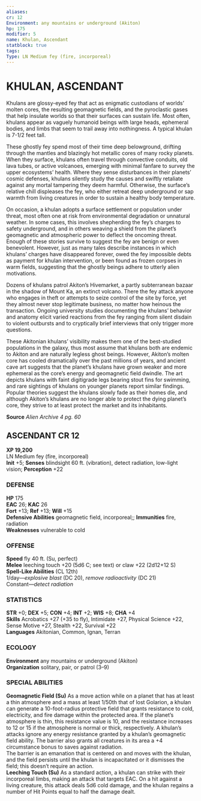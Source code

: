 ```yaml
---
aliases: 
cr: 12
Environment: any mountains or underground (Akiton)  
hp: 175
modifier: 5
name: Khulan, Ascendant
statblock: true
tags: 
Type: LN Medium fey (fire, incorporeal)  
---
```

# KHULAN, ASCENDANT
Khulans are glossy-eyed fey that act as enigmatic custodians of worlds’ molten cores, the resulting geomagnetic fields, and the pyroclastic gases that help insulate worlds so that their surfaces can sustain life. Most often, khulans appear as vaguely humanoid beings with large heads, ephemeral bodies, and limbs that seem to trail away into nothingness. A typical khulan is 7-1/2 feet tall.

These ghostly fey spend most of their time deep belowground, drifting through the mantles and blazingly hot metallic cores of many rocky planets. When they surface, khulans often travel through convective conduits, old lava tubes, or active volcanoes, emerging with minimal fanfare to survey the upper ecosystems’ health. Where they sense disturbances in their planets’ cosmic defenses, khulans silently study the causes and swiftly retaliate against any mortal tampering they deem harmful. Otherwise, the surface’s relative chill displeases the fey, who either retreat deep underground or sap warmth from living creatures in order to sustain a healthy body temperature.

On occasion, a khulan adopts a surface settlement or population under threat, most often one at risk from environmental degradation or unnatural weather. In some cases, this involves shepherding the fey’s charges to safety underground, and in others weaving a shield from the planet’s geomagnetic and atmospheric power to deflect the oncoming threat. Enough of these stories survive to suggest the fey are benign or even benevolent. However, just as many tales describe instances in which khulans’ charges have disappeared forever, owed the fey impossible debts as payment for khulan intervention, or been found as frozen corpses in warm fields, suggesting that the ghostly beings adhere to utterly alien motivations.

Dozens of khulans patrol Akiton’s Hivemarket, a partly subterranean bazaar in the shadow of Mount Ka, an extinct volcano. There the fey attack anyone who engages in theft or attempts to seize control of the site by force, yet they almost never stop legitimate business, no matter how heinous the transaction. Ongoing university studies documenting the khulans’ behavior and anatomy elicit varied reactions from the fey ranging from silent disdain to violent outbursts and to cryptically brief interviews that only trigger more questions.

These Akitonian khulans’ visibility makes them one of the best-studied populations in the galaxy, thus most assume that khulans both are endemic to Akiton and are naturally legless ghost beings. However, Akiton’s molten core has cooled dramatically over the past millions of years, and ancient cave art suggests that the planet’s khulans have grown weaker and more ephemeral as the core’s energy and geomagnetic field dwindle. The art depicts khulans with faint digitigrade legs bearing stout fins for swimming, and rare sightings of khulans on younger planets report similar findings. Popular theories suggest the khulans slowly fade as their homes die, and although Akiton’s khulans are no longer able to protect the dying planet’s core, they strive to at least protect the market and its inhabitants.

**Source** _Alien Archive 4 pg. 60_

## ASCENDANT CR 12

**XP 19,200**  
LN Medium fey (fire, incorporeal)  
**Init** +5; **Senses** blindsight 60 ft. (vibration), detect radiation, low-light vision; **Perception** +22  

### DEFENSE

**HP** 175  
**EAC** 26; **KAC** 26  
**Fort** +13; **Ref** +13; **Will** +15  
**Defensive Abilities** geomagnetic field, incorporeal;; **Immunities** fire, radiation  
**Weaknesses** vulnerable to cold

### OFFENSE

**Speed** fly 40 ft. (Su, perfect)  
**Melee** leeching touch +20 (5d6 C; see text) or claw +22 (2d12+12 S)  
**Spell-Like Abilities** (CL 12th)  
1/day—_explosive blast_ (DC 20), _remove radioactivity_ (DC 21)  
Constant—_detect radiation_

### STATISTICS

**STR** +0; **DEX** +5; **CON** +4; **INT** +2; **WIS** +8; **CHA** +4  
**Skills** Acrobatics +27 (+35 to fly), Intimidate +27, Physical Science +22, Sense Motive +27, Stealth +22, Survival +22  
**Languages** Akitonian, Common, Ignan, Terran

### ECOLOGY

**Environment** any mountains or underground (Akiton)  
**Organization** solitary, pair, or patrol (3–9)

### SPECIAL ABILITIES

**Geomagnetic Field (Su)** As a move action while on a planet that has at least a thin atmosphere and a mass at least 1/50th that of lost Golarion, a khulan can generate a 10-foot-radius protective field that grants resistance to cold, electricity, and fire damage within the protected area. If the planet’s atmosphere is thin, this resistance value is 10, and the resistance increases to 12 or 15 if the atmosphere is normal or thick, respectively. A khulan’s attacks ignore any energy resistance granted by a khulan’s geomagnetic field ability. The barrier also grants all creatures in its area a +4 circumstance bonus to saves against radiation.  
The barrier is an emanation that is centered on and moves with the khulan, and the field persists until the khulan is incapacitated or it dismisses the field; this doesn’t require an action.  
**Leeching Touch (Su)** As a standard action, a khulan can strike with their incorporeal limbs, making an attack that targets EAC. On a hit against a living creature, this attack deals 5d6 cold damage, and the khulan regains a number of Hit Points equal to half the damage dealt.
